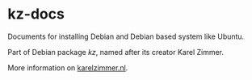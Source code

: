 # kz-docs

Documents for installing Debian and Debian based system like Ubuntu.

Part of Debian package *kz*, named after its creator Karel Zimmer.

More information on [karelzimmer.nl](https://karelzimmer.nl).
